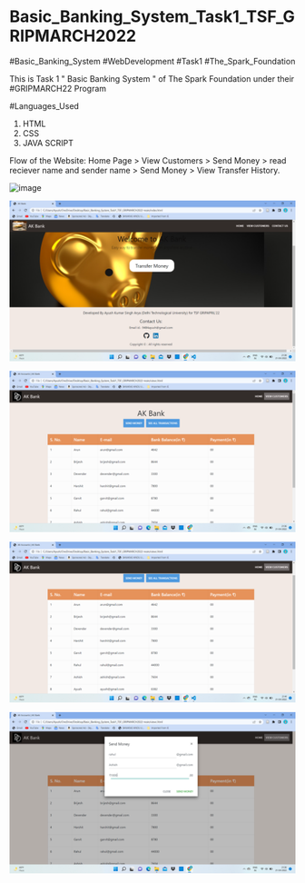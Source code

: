 # Basic_Banking_System_Task1_TSF_GRIPMARCH2022

#Basic_Banking_System
#WebDevelopment
#Task1
#The_Spark_Foundation

This is Task 1 " Basic Banking System " of The Spark Foundation under their #GRIPMARCH22 Program

#Languages_Used

1. HTML
2. CSS
4. JAVA SCRIPT

Flow of the Website: Home Page > View Customers > Send Money > read reciever name and sender name > Send Money > View Transfer History.

![image](/ScreenShots/Homepage.png)

![image](/ScreenShots/ContactUs.png)

![image](/ScreenShots/SendMoney1.png)

![image](/ScreenShots/ViewCustomers.png)

![image](/ScreenShots/TransactionHistory.png)
